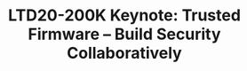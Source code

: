 ---
categories:
- ltd20
description: '<strong>To join this session live please go to:</strong><br><ul><li>YouTube:
  <a href="https://youtu.be/34MuzEb4gmw" target="_blank">https://youtu.be/34MuzEb4gmw</a></li><li>Zoom:
  Link to join Webinar: <a href="https://zoom.us/j/800993714" rel="noopener noreferrer"
  target="_blank">https://zoom.us/j/800993714</a></li></ul><strong>Description:&nbsp;</strong><br>In
  a world of a trillion connected devices, Firmware security must be seen as a shared
  responsibility across different market segments, from Cloud to IoT. Trusted Firmware
  is an open governance community project, providing a collaborative platform for
  everyone in the ecosystem to work together on open source reference implementations
  of Secure world Software & Firmware on the Arm architecture, for both resource-constrained
  Microcontrollers and powerful Application Processors.<br>In this talk Matteo and
  Shebu will present the latest exciting news from the project, showing the constantly
  increased community engagement and discussing both recent updates and forward-looking
  plans for Trusted Firmware, as the comprehensive reference implementation for secure
  world software and secure services on Arm systems.'
image:
  featured: 'true'
  path: https://static.linaro.org/connect/ltd20/images/LTD20-200K.png
session_id: LTD20-200K
session_room: Track 1 [Wednesday]
session_slot:
  end_time: 2020-03-25 16:25
  start_time: 2020-03-25 16:00
session_speakers:
- speaker_bio: Matteo is Director of Software Technology Management at Arm and serves
    as Chairman of the Board for Trusted Firmware.&lt;br /&gt; He drives Arm&#39;s
    community effort into various open source projects, focusing on security architectures,
    firmware &amp; kernel interfaces, platform security requirements and ecosystem
    enablement.&lt;br /&gt; In a previous life, he spent many years managing and working
    on embedded software developments for networking and automotive devices across
    various companies, where firmware meant BSPs and lot of proprietary headache.
  speaker_company: Arm
  speaker_image: http://avatars.sched.co/7/02/7234934/avatar.jpg.320x320px.jpg?189
  speaker_name: Matteo Carlini
  speaker_position: Director, Software Technology Management
  speaker_role: attendee, speaker
- speaker_bio: Shebu is the Product Manager of Trusted Firmware-M (Open Source Reference
    Implementation of Platform Security Architecture) and the co-chair of the Open
    Governance community project Trustedfirmware.org. &lt;br /&gt; &lt;br /&gt; Shebu
    represents Arm in the Linaro IoT and Embedded (LITE) Group. As part of Arm’s Open
    Source Software group, Shebu has been involved in various Open Source projects
    that Arm is part of. Prior to joining Arm, Shebu worked in Samsung and Cambridge
    Silicon Radio &lt;br /&gt; (now Qualcomm).&lt;br /&gt; &lt;br /&gt;
  speaker_company: Arm Ltd.
  speaker_image: http://avatars.sched.co/b/b1/7249965/avatar.jpg.320x320px.jpg?0a6
  speaker_name: Shebu Varghese Kuriakose
  speaker_position: Senior Software Technology Manager
  speaker_role: attendee, speaker
session_track: Security
tag: session
tags: Security
title: 'LTD20-200K Keynote: Trusted Firmware – Build Security Collaboratively'
---